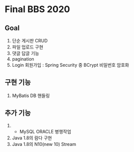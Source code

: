 # Final BBS 2020

## Goal
 1. 단순 게시판 CRUD
 2. 파일 업로드 구현
 3. 댓글 답글 기능
 4. pagination
 5. Login 회원가입 : Spring Security 중 BCrypt 비밀번호 암호화
 
 ## 구현 기능
 1. MyBatis DB 핸들링
  
 
 ## 추가 기능
 1. - MySQL ORACLE  병행작업
 2. Java 1.8의 람다 구현
 3. Java 1.8의 N10(new 10) Stream
  